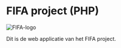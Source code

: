 # FIFA project (PHP)

![FIFA-logo](https://user-images.githubusercontent.com/45621155/55713034-276d2c00-59f0-11e9-9fc6-c911a485f03a.png)

Dit is de web applicatie van het FIFA project.
